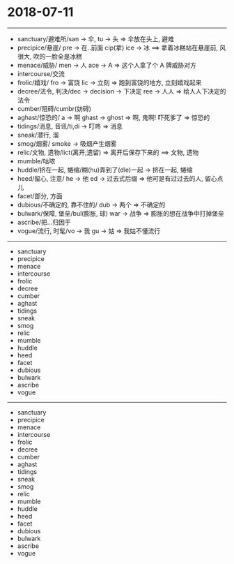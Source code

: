 # 2018-07-11

---

- sanctuary/避难所/san -> 伞, tu -> 头 => 伞放在头上, 避难
- precipice/悬崖/ pre -> 在..前面 cip(拿) ice -> 冰 ==> 拿着冰糕站在悬崖前, 风很大, 吹的一脸全是冰糕
- menace/威胁/ men -> 人  ace -> A => 这个人拿了个 A 牌威胁对方
- intercourse/交流
- frolic/嬉戏/ fro -> 富饶 lic -> 立刻 => 跑到富饶的地方, 立刻嬉戏起来
- decree/法令, 判决/dec -> decision -> 下决定 ree -> 人人 => 给人人下决定的法令
- cumber/阻碍/cumbr(妨碍)
- aghast/惊恐的/ a -> 啊 ghast -> ghost => 啊, 鬼啊! 吓死爹了 => 惊恐的
- tidings/消息, 音讯/ti,di -> 叮咚 => 消息
- sneak/潜行, 溜
- smog/烟雾/ smoke -> 吸烟产生烟雾
- relic/文物, 遗物/lict(离开;遗留) => 离开后保存下来的 ==> 文物, 遗物
- mumble/咕哝
- huddle/挤在一起, 蜷缩/糊(hu)弄到了(dle)一起 -> 挤在一起, 蜷缩
- heed/留心, 注意/ he -> 他 ed -> 过去式后缀 => 他可是有过过去的人, 留心点儿
- facet/部分, 方面
- dubious/不确定的, 靠不住的/ dub -> 两个 => 不确定的
- bulwark/保障, 堡垒/bul(膨胀, 球) war -> 战争 => 膨胀的想在战争中打掉堡垒
- ascribe/把...归因于
- vogue/流行, 时髦/vo -> 我 gu -> 姑 => 我姑不懂流行

---

- sanctuary
- precipice
- menace
- intercourse
- frolic
- decree
- cumber
- aghast
- tidings
- sneak
- smog
- relic
- mumble
- huddle
- heed
- facet
- dubious
- bulwark
- ascribe
- vogue

---

- sanctuary
- precipice
- menace
- intercourse
- frolic
- decree
- cumber
- aghast
- tidings
- sneak
- smog
- relic
- mumble
- huddle
- heed
- facet
- dubious
- bulwark
- ascribe
- vogue
